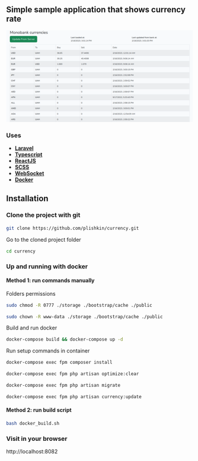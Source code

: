 ## Simple sample application that shows currency rate

![scrrenshot](https://raw.githubusercontent.com/plishkin/currency/main/screenshot.png)

### Uses

- **[Laravel](https://laravel.com/)**
- **[Typescript](https://www.typescriptlang.org/)**
- **[ReactJS](https://reactjs.org/)**
- **[SCSS](https://sass-lang.com/)**
- **[WebSocket](https://en.wikipedia.org/wiki/WebSocket)**
- **[Docker](https://www.docker.com/)**

## Installation

### Clone the project with git

```bash
git clone https://github.com/plishkin/currency.git
```

Go to the cloned project folder

```bash
cd currency
```

### Up and running with docker

#### Method 1: run commands manually

Folders permissions

```bash
sudo chmod -R 0777 ./storage ./bootstrap/cache ./public
```

```bash
sudo chown -R www-data ./storage ./bootstrap/cache ./public
```

Build and run docker

```bash
docker-compose build && docker-compose up -d
```

Run setup commands in container

```bash
docker-compose exec fpm composer install
```

```bash
docker-compose exec fpm php artisan optimize:clear
```

```bash
docker-compose exec fpm php artisan migrate
```

```bash
docker-compose exec fpm php artisan currency:update
```

#### Method 2: run build script 
```bash
bash docker_build.sh
```

### Visit in your browser

http://localhost:8082 
